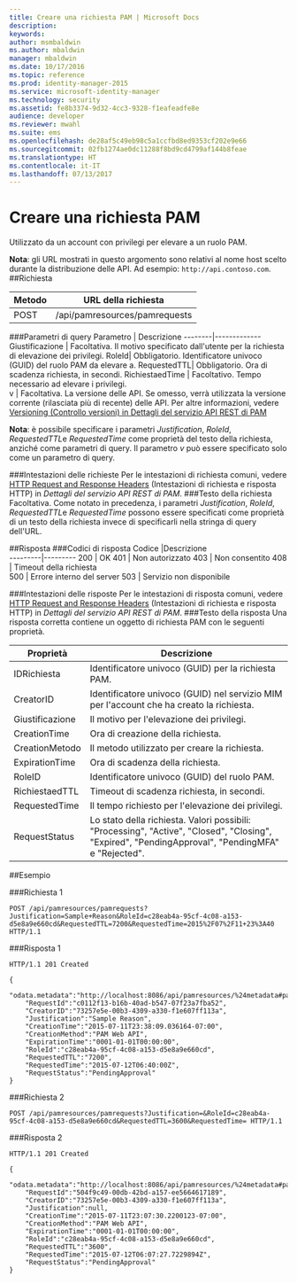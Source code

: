 ```yaml
---
title: Creare una richiesta PAM | Microsoft Docs
description: 
keywords: 
author: msmbaldwin
ms.author: mbaldwin
manager: mbaldwin
ms.date: 10/17/2016
ms.topic: reference
ms.prod: identity-manager-2015
ms.service: microsoft-identity-manager
ms.technology: security
ms.assetid: fe8b3374-9d32-4cc3-9328-f1eafeadfe8e
audience: developer
ms.reviewer: mwahl
ms.suite: ems
ms.openlocfilehash: de28af5c49eb98c5a1ccfbd8ed9353cf202e9e66
ms.sourcegitcommit: 02fb1274ae0dc11288f8bd9cd4799af144b8feae
ms.translationtype: HT
ms.contentlocale: it-IT
ms.lasthandoff: 07/13/2017
---
```

# <a name="create-pam-request"></a>Creare una richiesta PAM
Utilizzato da un account con privilegi per elevare a un ruolo PAM.

**Nota**: gli URL mostrati in questo argomento sono relativi al nome host scelto durante la distribuzione delle API. Ad esempio: `http://api.contoso.com`.
##<a name="request"></a>Richiesta


Metodo  |URL della richiesta  
---------|---------
POST     |/api/pamresources/pamrequests

###<a name="query-parameters"></a>Parametri di query
Parametro | Descrizione
--------|-------------
Giustificazione | Facoltativa. Il motivo specificato dall'utente per la richiesta di elevazione dei privilegi.
RoleId| Obbligatorio. Identificatore univoco (GUID) del ruolo PAM da elevare a.
RequestedTTL| Obbligatorio. Ora di scadenza richiesta, in secondi.
RichiestaedTime | Facoltativo. Tempo necessario ad elevare i privilegi.  
v | Facoltativa. La versione delle API. Se omesso, verrà utilizzata la versione corrente (rilasciata più di recente) delle API. Per altre informazioni, vedere [Versioning (Controllo versioni) in Dettagli del servizio API REST di PAM](privileged-access-management-rest-api-service-details.md#versioning)

**Nota**: è possibile specificare i parametri *Justification*, *RoleId*, *RequestedTTL*e *RequestedTime* come proprietà del testo della richiesta, anziché come parametri di query. Il parametro *v* può essere specificato solo come un parametro di query.

###<a name="request-headers"></a>Intestazioni delle richieste
Per le intestazioni di richiesta comuni, vedere [HTTP Request and Response Headers](privileged-access-management-rest-api-service-details.md#http-request-and-response-headers) (Intestazioni di richiesta e risposta HTTP) in *Dettagli del servizio API REST di PAM*.
###<a name="request-body"></a>Testo della richiesta
Facoltativa. Come notato in precedenza, i parametri *Justification*, *RoleId*, *RequestedTTL*e *RequestedTime* possono essere specificati come proprietà di un testo della richiesta invece di specificarli nella stringa di query dell'URL.

##<a name="response"></a>Risposta
###<a name="response-codes"></a>Codici di risposta
Codice  |Descrizione  
---------|---------
200 | OK
401 | Non autorizzato
403 | Non consentito
408 | Timeout della richiesta   
500 | Errore interno del server
503 | Servizio non disponibile

###<a name="response-headers"></a>Intestazioni delle risposte
Per le intestazioni di risposta comuni, vedere [HTTP Request and Response Headers](privileged-access-management-rest-api-service-details.md#http-request-and-response-headers) (Intestazioni di richiesta e risposta HTTP) in *Dettagli del servizio API REST di PAM*.
###<a name="response-body"></a>Testo della risposta
Una risposta corretta contiene un oggetto di richiesta PAM con le seguenti proprietà.

Proprietà | Descrizione
--------|-------------
IDRichiesta | Identificatore univoco (GUID) per la richiesta PAM.
CreatorID | Identificatore univoco (GUID) nel servizio MIM per l'account che ha creato la richiesta.
Giustificazione | Il motivo per l'elevazione dei privilegi.
CreationTime | Ora di creazione della richiesta.
CreationMetodo | Il metodo utilizzato per creare la richiesta.
ExpirationTime | Ora di scadenza della richiesta.
RoleID| Identificatore univoco (GUID) del ruolo PAM.
RichiestaedTTL | Timeout di scadenza richiesta, in secondi.
RequestedTime | Il tempo richiesto per l'elevazione dei privilegi.
RequestStatus | Lo stato della richiesta. Valori possibili: "Processing", "Active", "Closed", "Closing", "Expired", "PendingApproval", "PendingMFA" e "Rejected".

##<a name="example"></a>Esempio

###<a name="request-1"></a>Richiesta 1
```
POST /api/pamresources/pamrequests?Justification=Sample+Reason&RoleId=c28eab4a-95cf-4c08-a153-d5e8a9e660cd&RequestedTTL=7200&RequestedTime=2015%2F07%2F11+23%3A40 HTTP/1.1
```
###<a name="response-1"></a>Risposta 1
```
HTTP/1.1 201 Created

{  
    "odata.metadata":"http://localhost:8086/api/pamresources/%24metadata#pamrequests/@Element",
    "RequestId":"c0112f13-b16b-40ad-b547-07f23a7fba52",
    "CreatorID":"73257e5e-00b3-4309-a330-f1e607ff113a",
    "Justification":"Sample Reason",
    "CreationTime":"2015-07-11T23:38:09.036164-07:00",
    "CreationMethod":"PAM Web API",
    "ExpirationTime":"0001-01-01T00:00:00",
    "RoleId":"c28eab4a-95cf-4c08-a153-d5e8a9e660cd",
    "RequestedTTL":"7200",
    "RequestedTime":"2015-07-12T06:40:00Z",
    "RequestStatus":"PendingApproval"
}
```       

###<a name="request-2"></a>Richiesta 2
```
POST /api/pamresources/pamrequests?Justification=&RoleId=c28eab4a-95cf-4c08-a153-d5e8a9e660cd&RequestedTTL=3600&RequestedTime= HTTP/1.1
```
###<a name="response-2"></a>Risposta 2
```
HTTP/1.1 201 Created

{
    "odata.metadata":"http://localhost:8086/api/pamresources/%24metadata#pamrequests/@Element",
    "RequestId":"504f9c49-00db-42bd-a157-ee5664617189",
    "CreatorID":"73257e5e-00b3-4309-a330-f1e607ff113a",
    "Justification":null,
    "CreationTime":"2015-07-11T23:07:30.2200123-07:00",
    "CreationMethod":"PAM Web API",
    "ExpirationTime":"0001-01-01T00:00:00",
    "RoleId":"c28eab4a-95cf-4c08-a153-d5e8a9e660cd",
    "RequestedTTL":"3600",
    "RequestedTime":"2015-07-12T06:07:27.7229894Z",
    "RequestStatus":"PendingApproval"
}
```       
